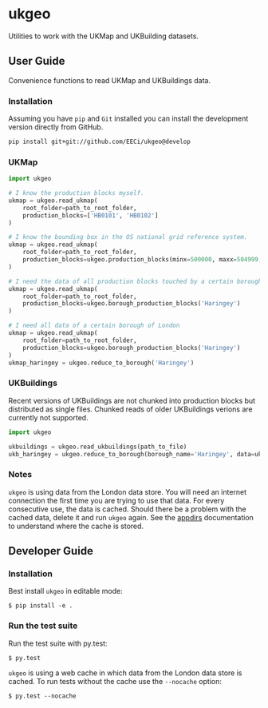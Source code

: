 # ukgeo

Utilities to work with the UKMap and UKBuilding datasets.

## User Guide

Convenience functions to read UKMap and UKBuildings data.

### Installation

Assuming you have `pip` and `Git` installed you can install the development version directly
from GitHub.

```bash
pip install git+git://github.com/EECi/ukgeo@develop
```

### UKMap

```Python
import ukgeo

# I know the production blocks myself.
ukmap = ukgeo.read_ukmap(
    root_folder=path_to_root_folder,
    production_blocks=['HB0101', 'HB0102']
)

# I know the bounding box in the OS national grid reference system.
ukmap = ukgeo.read_ukmap(
    root_folder=path_to_root_folder,
    production_blocks=ukgeo.production_blocks(minx=500000, maxx=504999, miny=100000, maxy=106000)
)

# I need the data of all production blocks touched by a certain borough of London
ukmap = ukgeo.read_ukmap(
    root_folder=path_to_root_folder,
    production_blocks=ukgeo.borough_production_blocks('Haringey')
)

# I need all data of a certain borough of London
ukmap = ukgeo.read_ukmap(
    root_folder=path_to_root_folder,
    production_blocks=ukgeo.borough_production_blocks('Haringey')
)
ukmap_haringey = ukgeo.reduce_to_borough('Haringey')

```

### UKBuildings

Recent versions of UKBuildings are not chunked into production blocks but
distributed as single files. Chunked reads of older UKBuildings verions
are currently not supported.

```Python
import ukgeo

ukbuildings = ukgeo.read_ukbuildings(path_to_file)
ukb_haringey = ukgeo.reduce_to_borough(borough_name='Haringey', data=ukbuildings)
```

### Notes

`ukgeo` is using data from the London data store. You will need an internet connection the first
time you are trying to use that data. For every consecutive use, the data is cached. Should there
be a problem with the cached data, delete it and run `ukgeo` again.
See the [appdirs](https://github.com/ActiveState/appdirs) documentation to understand where the
cache is stored.

## Developer Guide

### Installation

Best install `ukgeo` in editable mode:

    $ pip install -e .

### Run the test suite

Run the test suite with py.test:

    $ py.test

`ukgeo` is using a web cache in which data from the London data store is cached. To
run tests without the cache use the `--nocache` option:

    $ py.test --nocache
